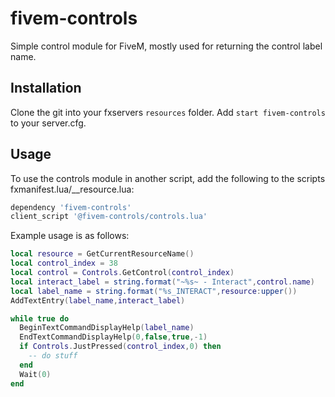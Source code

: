 # fivem-controls
Simple control module for FiveM, mostly used for returning the control label name.

## Installation
Clone the git into your fxservers `resources` folder.
Add `start fivem-controls` to your server.cfg.

## Usage
To use the controls module in another script, add the following to the scripts fxmanifest.lua/__resource.lua:

```lua
dependency 'fivem-controls'
client_script '@fivem-controls/controls.lua'
```

Example usage is as follows:
```lua
local resource = GetCurrentResourceName()
local control_index = 38
local control = Controls.GetControl(control_index)
local interact_label = string.format("~%s~ - Interact",control.name)
local label_name = string.format("%s_INTERACT",resource:upper())
AddTextEntry(label_name,interact_label)

while true do
  BeginTextCommandDisplayHelp(label_name)
  EndTextCommandDisplayHelp(0,false,true,-1)
  if Controls.JustPressed(control_index,0) then
    -- do stuff
  end
  Wait(0)
end
```